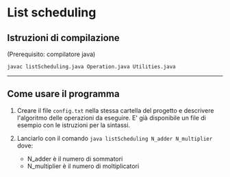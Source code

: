 # List scheduling

## Istruzioni di compilazione

(Prerequisito: compilatore java)

`javac listScheduling.java Operation.java Utilities.java`

---

## Come usare il programma
1. Creare il file `config.txt` nella stessa cartella del progetto e descrivere l'algoritmo delle operazioni da eseguire. E' già disponibile un file di esempio con le istruzioni per la sintassi.

2. Lanciarlo con il comando `java listScheduling N_adder N_multiplier` dove:
    - N_adder è il numero di sommatori
    - N_multiplier è il numero di moltiplicatori